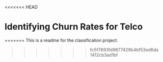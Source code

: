 <<<<<<< HEAD
# Identifying Churn Rates for Telco

=======
This is a readme for the classification project.
>>>>>>> fc5f7693fd9877429b4bf53ed6da1412cb3ad1bf
